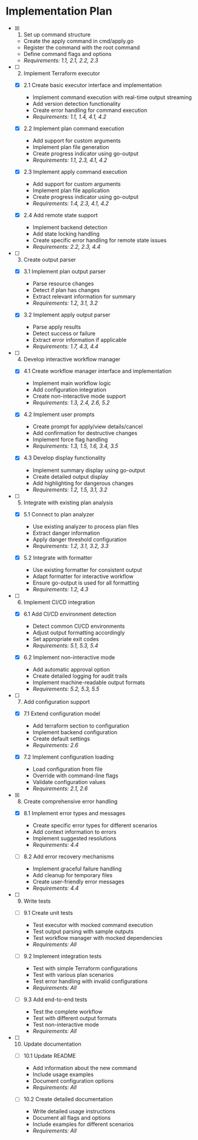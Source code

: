 # Implementation Plan

- [x] 1. Set up command structure
  - Create the apply command in cmd/apply.go
  - Register the command with the root command
  - Define command flags and options
  - _Requirements: 1.1, 2.1, 2.2, 2.3_

- [ ] 2. Implement Terraform executor
  - [x] 2.1 Create basic executor interface and implementation
    - Implement command execution with real-time output streaming
    - Add version detection functionality
    - Create error handling for command execution
    - _Requirements: 1.1, 1.4, 4.1, 4.2_

  - [x] 2.2 Implement plan command execution
    - Add support for custom arguments
    - Implement plan file generation
    - Create progress indicator using go-output
    - _Requirements: 1.1, 2.3, 4.1, 4.2_

  - [x] 2.3 Implement apply command execution
    - Add support for custom arguments
    - Implement plan file application
    - Create progress indicator using go-output
    - _Requirements: 1.4, 2.3, 4.1, 4.2_

  - [x] 2.4 Add remote state support
    - Implement backend detection
    - Add state locking handling
    - Create specific error handling for remote state issues
    - _Requirements: 2.2, 2.3, 4.4_

- [ ] 3. Create output parser
  - [x] 3.1 Implement plan output parser
    - Parse resource changes
    - Detect if plan has changes
    - Extract relevant information for summary
    - _Requirements: 1.2, 3.1, 3.2_

  - [x] 3.2 Implement apply output parser
    - Parse apply results
    - Detect success or failure
    - Extract error information if applicable
    - _Requirements: 1.7, 4.3, 4.4_

- [ ] 4. Develop interactive workflow manager
  - [x] 4.1 Create workflow manager interface and implementation
    - Implement main workflow logic
    - Add configuration integration
    - Create non-interactive mode support
    - _Requirements: 1.3, 2.4, 2.6, 5.2_

  - [x] 4.2 Implement user prompts
    - Create prompt for apply/view details/cancel
    - Add confirmation for destructive changes
    - Implement force flag handling
    - _Requirements: 1.3, 1.5, 1.6, 3.4, 3.5_

  - [x] 4.3 Develop display functionality
    - Implement summary display using go-output
    - Create detailed output display
    - Add highlighting for dangerous changes
    - _Requirements: 1.2, 1.5, 3.1, 3.2_

- [ ] 5. Integrate with existing plan analysis
  - [x] 5.1 Connect to plan analyzer
    - Use existing analyzer to process plan files
    - Extract danger information
    - Apply danger threshold configuration
    - _Requirements: 1.2, 3.1, 3.2, 3.3_

  - [x] 5.2 Integrate with formatter
    - Use existing formatter for consistent output
    - Adapt formatter for interactive workflow
    - Ensure go-output is used for all formatting
    - _Requirements: 1.2, 4.3_

- [ ] 6. Implement CI/CD integration
  - [x] 6.1 Add CI/CD environment detection
    - Detect common CI/CD environments
    - Adjust output formatting accordingly
    - Set appropriate exit codes
    - _Requirements: 5.1, 5.3, 5.4_

  - [x] 6.2 Implement non-interactive mode
    - Add automatic approval option
    - Create detailed logging for audit trails
    - Implement machine-readable output formats
    - _Requirements: 5.2, 5.3, 5.5_

- [ ] 7. Add configuration support
  - [x] 7.1 Extend configuration model
    - Add terraform section to configuration
    - Implement backend configuration
    - Create default settings
    - _Requirements: 2.6_

  - [x] 7.2 Implement configuration loading
    - Load configuration from file
    - Override with command-line flags
    - Validate configuration values
    - _Requirements: 2.1, 2.6_

- [x] 8. Create comprehensive error handling
  - [x] 8.1 Implement error types and messages
    - Create specific error types for different scenarios
    - Add context information to errors
    - Implement suggested resolutions
    - _Requirements: 4.4_

  - [ ] 8.2 Add error recovery mechanisms
    - Implement graceful failure handling
    - Add cleanup for temporary files
    - Create user-friendly error messages
    - _Requirements: 4.4_

- [ ] 9. Write tests
  - [ ] 9.1 Create unit tests
    - Test executor with mocked command execution
    - Test output parsing with sample outputs
    - Test workflow manager with mocked dependencies
    - _Requirements: All_

  - [ ] 9.2 Implement integration tests
    - Test with simple Terraform configurations
    - Test with various plan scenarios
    - Test error handling with invalid configurations
    - _Requirements: All_

  - [ ] 9.3 Add end-to-end tests
    - Test the complete workflow
    - Test with different output formats
    - Test non-interactive mode
    - _Requirements: All_

- [ ] 10. Update documentation
  - [ ] 10.1 Update README
    - Add information about the new command
    - Include usage examples
    - Document configuration options
    - _Requirements: All_

  - [ ] 10.2 Create detailed documentation
    - Write detailed usage instructions
    - Document all flags and options
    - Include examples for different scenarios
    - _Requirements: All_
